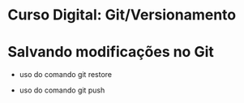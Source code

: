 # Curso Digital: Git/Versionamento

# Salvando modificações no Git

- uso do comando git restore

- uso do comando git push
